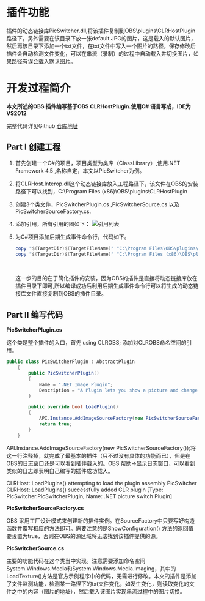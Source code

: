 # 插件功能

插件的动态链接库PicSwitcher.dll,将该插件复制到OBS\plugins\CLRHostPlugin路径下，另外需要在该目录下放一张default.JPG的图片，这是载入的默认图片，然后再该目录下添加一个txt文件，在txt文件中写入一个图片的路径，保存修改后插件会自动检测文件变化，可以在串流（录制）的过程中自动载入并切换图片，如果路径有误会载入默认图片。

# 开发过程简介

**本文所述的OBS 插件编写基于OBS CLRHostPlugin.使用C# 语言写成，IDE为VS2012**

完整代码详见Github [仓库地址](https://github.com/NlsNi/OBS-PicSwitcherPlugin)

## Part Ⅰ 创建工程

1. 首先创建一个C#的项目，项目类型为类库（ClassLibrary）,使用.NET Framework 4.5 ,名称自定，本文以PicSwitcher为例。

2. 将CLRHost.Interop.dll这个动态链接库放入工程路径下，该文件在OBS的安装路径下可以找到，C:\Program Files (x86)\OBS\plugins\CLRHostPlugin

3. 创建3个类文件，PicSwitcherPlugin.cs ,PicSwitcherSource.cs 以及PicSwitcherSourceFactory.cs.

4. 添加引用，所有引用的图如下：
   ![引用列表](http://odh8qadsk.bkt.clouddn.com/%E5%BC%95%E7%94%A8.png)

5. 为C#项目添加后期生成事件命令行，代码如下。

   ```powershell
   copy "$(TargetDir)$(TargetFileName)" "C:\Program Files\OBS\plugins\CLRHostPlugin"
   copy "$(TargetDir)$(TargetFileName)" "C:\Program Files (x86)\OBS\plugins\CLRHostPlugin"
   ```

   ​

   这一步的目的在于简化插件的安装，因为OBS的插件是直接将动态链接库放在插件目录下即可,所以编译成功后利用后期生成事件命令行可以将生成的动态链接库文件直接复制到OBS的插件目录。

## Part Ⅱ 编写代码

**PicSwitcherPlugin.cs**

这个类是整个插件的入口，首先 using CLROBS; 添加对CLROBS命名空间的引用。

```C#
public class PicSwitcherPlugin : AbstractPlugin
    {
        public PicSwitcherPlugin() 
        {
            Name = ".NET Image Plugin";
            Description = "A Plugin lets you show a picture and change picture as you wish.";
        }

        public override bool LoadPlugin()
        {
            API.Instance.AddImageSourceFactory(new PicSwitcherSourceFactory());
            return true;
        }
    }
```

API.Instance.AddImageSourceFactory(new PicSwitcherSourceFactory());将这一行注释掉，就完成了最基本的插件（只不过没有具体的功能而已），但是在OBS的日志窗口还是可以看到插件载入的。OBS 帮助→显示日志窗口，可以看到类似的日志即表明自己编写的插件成功载入。

CLRHost::LoadPlugins() attempting to load the plugin assembly PicSwitcher
CLRHost::LoadPlugins() successfully added CLR plugin [Type: PicSwitcher.PicSwitcherPlugin, Name: .NET picture switch Plugin]

**PicSwitcherSourceFactory.cs**

OBS 采用工厂设计模式来创建新的插件实例。在SourceFactory中只要写好构造函数并覆写相应的方法即可。需要注意的是ShowConfiguration() 方法的返回值要设置为true，否则在OBS的源区域将无法找到该插件提供的源。

**PicSwitcherSource.cs**	

主要的功能代码在这个类当中实现。注意需要添加命名空间System.Windows.Media和System.Windows.Media.Imaging，其中的LoadTexture()方法是官方示例程序中的代码，无需进行修改。本文的插件是添加了文件监测功能，检测某一路径下的txt文件变化，如发生变化，则读取变化的文件之中的内容（图片的地址），然后载入该图片实现串流过程中的图片切换。





